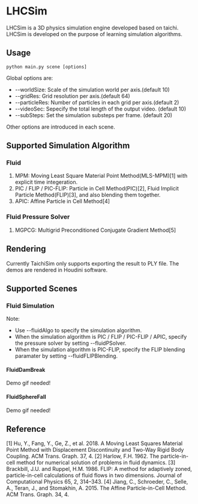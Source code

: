 # LHCSim
LHCSim is a 3D physics simulation engine developed based on taichi. LHCSim is developed on the purpose of learning simulation algorithms.

## Usage
```
python main.py scene [options]
```

Global options are:
+ --worldSize: Scale of the simulation world per axis.(default 10)
+ --gridRes: Grid resolution per axis.(default 64)
+ --particleRes: Number of particles in each grid per axis.(default 2)
+ --videoSec: Sepecify the total length of the output video. (default 10)
+ --subSteps: Set the simulation substeps per frame. (default 20)

Other options are introduced in each scene.

## Supported Simulation Algorithm
### Fluid
1. MPM: Moving Least Square Material Point Method(MLS-MPM)[1] with explicit time integeration.
2. PIC / FLIP / PIC-FLIP: Particle in Cell Method(PIC)[2], Fluid Implicit Particle Method(FLIP)[3], and also blending them together.
3. APIC: Affine Particle in Cell Method[4]

### Fluid Pressure Solver
1. MGPCG: Multigrid Preconditioned Conjugate Gradient Method[5]

## Rendering
Currently TaichiSim only supports exporting the result to PLY file. The demos are rendered in Houdini software.

## Supported Scenes
### Fluid Simulation
Note:
+ Use --fluidAlgo to specify the simulation algorithm.
+ When the simulation algorithm is PIC / FLIP / PIC-FLIP / APIC, specify the pressure solver by setting --fluidPSolver.
+ When the simulation algorithm is PIC-FLIP, specify the FLIP blending paramater by setting --fluidFLIPBlending.
#### FluidDamBreak
Demo gif needed!
#### FluidSphereFall
Demo gif needed!

## Reference
[1] Hu, Y., Fang, Y., Ge, Z., et al. 2018. A Moving Least Squares Material Point Method with Displacement Discontinuity and Two-Way Rigid Body Coupling. ACM Trans. Graph. 37, 4.
[2] Harlow, F.H. 1962. The particle-in-cell method for numerical solution of problems in fluid dynamics.
[3] Brackbill, J.U. and Ruppel, H.M. 1986. FLIP: A method for adaptively zoned, particle-in-cell calculations of fluid flows in two dimensions. Journal of Computational Physics 65, 2, 314–343.
[4] Jiang, C., Schroeder, C., Selle, A., Teran, J., and Stomakhin, A. 2015. The Affine Particle-in-Cell Method. ACM Trans. Graph. 34, 4.